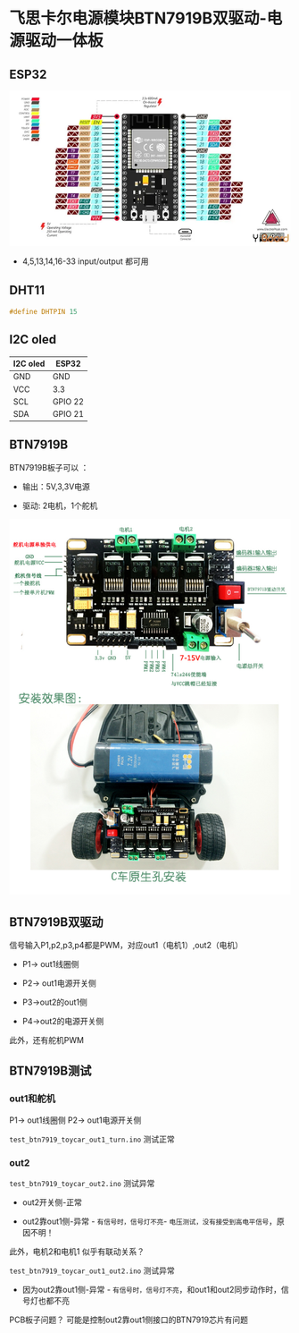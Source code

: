 # 飞思卡尔电源模块BTN7919B双驱动-电源驱动一体板


## ESP32 

![](img/esp32_pinout.jpg)

* 4,5,13,14,16-33 input/output 都可用

## DHT11

```c
#define DHTPIN 15
```

## I2C oled  

|I2C oled|	ESP32|
|------|------|
|GND   | GND  |
|VCC   | 3.3  |
|SCL   | GPIO 22|
|SDA   | GPIO 21|


##  BTN7919B

BTN7919B板子可以 ：

* 输出：5V,3,3V电源

* 驱动: 2电机，1个舵机

  
![](img/BTN7919B.jpg)

## BTN7919B双驱动

信号输入P1,p2,p3,p4都是PWM，对应out1（电机1）,out2（电机）

* P1-> out1线圈侧
* P2-> out1电源开关侧

* P3->out2的out1侧
* P4->out2的电源开关侧

此外，还有舵机PWM


## BTN7919B测试

### out1和舵机

P1-> out1线圈侧
P2-> out1电源开关侧
 
`test_btn7919_toycar_out1_turn.ino` 测试正常

### out2

`test_btn7919_toycar_out2.ino` 测试异常
 
 * out2开关侧-正常
 
 * out2靠out1侧-异常 - `有信号时，信号灯不亮`- `电压测试，没有接受到高电平信号`，原因不明！
  
 此外，电机2和电机1 似乎有联动关系？

`test_btn7919_toycar_out1_out2.ino` 测试异常

 * 因为out2靠out1侧-异常 - `有信号时，信号灯不亮`，和out1和out2同步动作时，信号灯也都不亮

PCB板子问题？ 可能是控制out2靠out1侧接口的BTN7919芯片有问题
